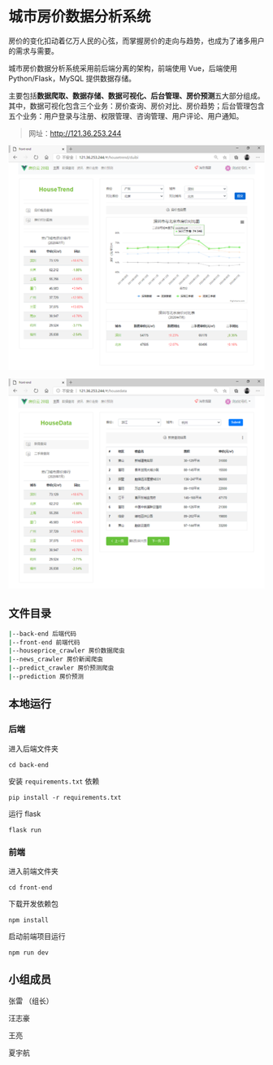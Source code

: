 # 城市房价数据分析系统
房价的变化扣动着亿万人民的心弦，而掌握房价的走向与趋势，也成为了诸多用户的需求与需要。

城市房价数据分析系统采用前后端分离的架构，前端使用 Vue，后端使用 Python/Flask，MySQL 提供数据存储。

主要包括**数据爬取、数据存储、数据可视化、后台管理、房价预测**五大部分组成。其中，数据可视化包含三个业务：房价查询、房价对比、房价趋势；后台管理包含五个业务：用户登录与注册、权限管理、咨询管理、用户评论、用户通知。

> 网址：http://121.36.253.244

![web1](front-end/static/web1.png)

![train](front-end/static/web2.png)


## 文件目录
```bash
|--back-end 后端代码
|--front-end 前端代码
|--houseprice_crawler 房价数据爬虫
|--news_crawler 房价新闻爬虫
|--predict_crawler 房价预测爬虫
|--prediction 房价预测
```


## 本地运行

### 后端
进入后端文件夹
```
cd back-end
```

安装 `requirements.txt` 依赖
```
pip install -r requirements.txt
```

运行 flask
```
flask run
```

### 前端
进入前端文件夹
```
cd front-end
```

下载开发依赖包
```
npm install
```

启动前端项目运行
```
npm run dev
```


## 小组成员
张雷 （组长）

汪志豪

王亮

夏宇航

